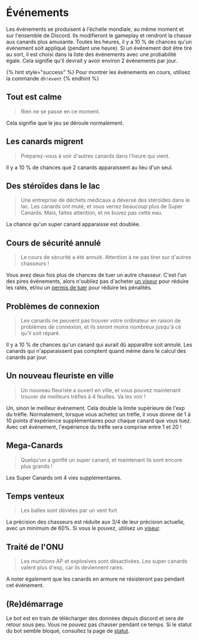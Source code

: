 # Événements

Les événements se produisent à l'échelle mondiale, au même moment et sur l'ensemble de Discord. Ils modifieront le gameplay et rendront la chasse aux canards plus amusante. Toutes les heures, il y a 10 % de chances qu'un événement soit appliqué \(pendant une heure\). Si un événement doit être tiré au sort, il est choisi dans la liste des événements avec une probabilité égale. Cela signifie qu'il devrait y avoir environ 2 événements par jour.

{% hint style="success" %}
Pour montrer les événements en cours, utilisez la commande `dh!event`
{% endhint %}

## Tout est calme

> Rien ne se passe en ce moment.

Cela signifie que le jeu se déroule normalement.

## Les canards migrent

> Préparez-vous à voir d'autres canards dans l'heure qui vient.

Il y a 10 % de chances que 2 canards apparaissent au lieu d'un seul.

## Des stéroïdes dans le lac

> Une entreprise de déchets médicaux a déversé des stéroïdes dans le lac. Les canards ont muté, et vous verrez beaucoup plus de Super Canards. Mais, faites attention, et ne buvez pas cette eau.

La chance qu'un super canard apparaisse est doublée.

## Cours de sécurité annulé

> Le cours de sécurité a été annulé. Attention à ne pas tirer sur d'autres chasseurs !

Vous avez deux fois plus de chances de tuer un autre chasseur. C'est l'un des pires événements, alors n'oubliez pas d'acheter [un viseur](https://duckhunt.me/commands/shop/sight) pour réduire les ratés, et/ou un [permis de tuer](https://duckhunt.me/commands/shop/licence) pour réduire les pénalités.

## Problèmes de connexion

> Les canards ne peuvent pas trouver votre ordinateur en raison de problèmes de connexion, et ils seront moins nombreux jusqu'à ce qu'il soit réparé.

Il y a 10 % de chances qu'un canard qui aurait dû apparaître soit annulé. Les canards qui n'apparaissent pas comptent quand même dans le calcul des canards par jour.

## Un nouveau fleuriste en ville

> Un nouveau fleuriste a ouvert en ville, et vous pouvez maintenant trouver de meilleurs trèfles à 4 feuilles. Va les voir !

Un, sinon le meilleur événement. Cela double la limite supérieure de l'exp du trèfle. Normalement, lorsque vous achetez un trèfle, il vous donne de 1 à 10 points d'expérience supplémentaires pour chaque canard que vous tuez. Avec cet événement, l'expérience du trèfle sera comprise entre 1 et 20 !

## Mega-Canards

> Quelqu'un a gonflé un super canard, et maintenant ils sont encore plus grands !

Les Super Canards ont 4 vies supplémentaires.

## Temps venteux

> Les balles sont déviées par un vent fort

La précision des chasseurs est réduite aux 3/4 de leur précision actuelle, avec un minimum de 60%. Si vous le pouvez, utilisez un [viseur](https://duckhunt.me/commands/shop/sight).

## Traité de l'ONU

> Les munitions AP et explosives sont désactivées. Les super canards valent plus d'exp, car ils deviennent rares.

A noter également que les canards en armure ne résisteront pas pendant cet événement.

## \(Re\)démarrage

Le bot est en train de télécharger des données depuis discord et sera de retour sous peu. Vous ne pouvez pas chasser pendant ce temps. Si le statut du bot semble bloqué, consultez la page de [statut](https://duckhunt.me/status).

